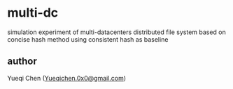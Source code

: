 # multi-dc
simulation experiment of multi-datacenters distributed file system based on concise hash method
using consistent hash as baseline

## author
Yueqi Chen (Yueqichen.0x0@gmail.com)
